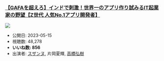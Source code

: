 ### [【GAFAを超えろ】インドで刺激！世界一のアプリ作り試みるIT起業家の野望【Z世代 人気No.1アプリ開発者】](https://www.youtube.com/watch?v=PxeHf5YcnpE)
[![](https://img.youtube.com/vi/PxeHf5YcnpE/sddefault.jpg)](https://www.youtube.com/watch?v=PxeHf5YcnpE)
-   公開日: 2023-05-15
-   視聴数: 48,278
-   **いいね数: 856**
-   出演者: [スザンヌ](/rehacq_fan/people/スザンヌ "wikilink"), 片岡夏輝, [高橋弘樹](/rehacq_fan/people/高橋弘樹 "wikilink")
